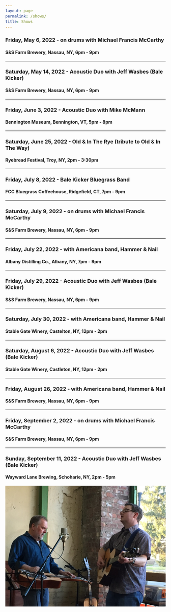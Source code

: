 ```yaml
---
layout: page
permalink: /shows/
title: Shows
---
```

### Friday, May 6, 2022 - on drums with Michael Francis McCarthy
#### S&S Farm Brewery, Nassau, NY, 6pm - 9pm
---
### Saturday, May 14, 2022 - Acoustic Duo with Jeff Wasbes (Bale Kicker)
#### S&S Farm Brewery, Nassau, NY, 6pm - 9pm
---
### Friday, June 3, 2022 - Acoustic Duo with Mike McMann
#### Bennington Museum, Bennington, VT, 5pm - 8pm
---
### Saturday, June 25, 2022 - Old & In The Rye (tribute to Old & In The Way)
#### Ryebread Festival, Troy, NY, 2pm - 3:30pm
---
### Friday, July 8, 2022 - Bale Kicker Bluegrass Band
#### FCC Bluegrass Coffeehouse, Ridgefield, CT, 7pm - 9pm
---
### Saturday, July 9, 2022 - on drums with Michael Francis McCarthy
#### S&S Farm Brewery, Nassau, NY, 6pm - 9pm
---
### Friday, July 22, 2022 - with Americana band, Hammer & Nail
#### Albany Distilling Co., Albany, NY, 7pm - 9pm
---
### Friday, July 29, 2022 - Acoustic Duo with Jeff Wasbes (Bale Kicker)
#### S&S Farm Brewery, Nassau, NY, 6pm - 9pm
---
### Saturday, July 30, 2022 - with Americana band, Hammer & Nail
#### Stable Gate Winery, Castelton, NY, 12pm - 2pm
---
### Saturday, August 6, 2022 - Acoustic Duo with Jeff Wasbes (Bale Kicker)
#### Stable Gate Winery, Castleton, NY, 12pm - 2pm
---
### Friday, August 26, 2022 - with Americana band, Hammer & Nail
#### S&S Farm Brewery, Nassau, NY, 6pm - 9pm
---
### Friday, September 2, 2022 - on drums with Michael Francis McCarthy
#### S&S Farm Brewery, Nassau, NY, 6pm - 9pm
---
### Sunday, September 11, 2022 - Acoustic Duo with Jeff Wasbes (Bale Kicker)
#### Wayward Lane Brewing, Schoharie, NY, 2pm - 5pm
<p style="text-align:center;">
<img src="/images/Jay M. 001_sm.jpg" alt="Jay Maloney & Kevin Maul - 2016">
</p>
